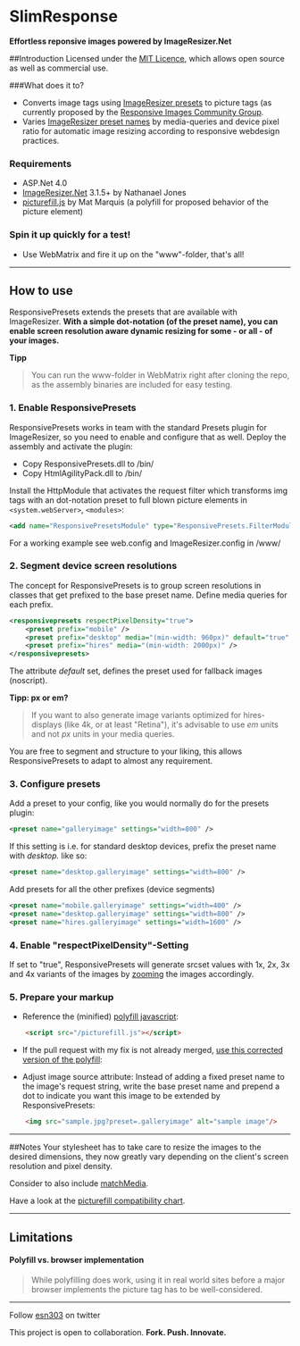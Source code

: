 # SlimResponse**Effortless reponsive images powered by ImageResizer.Net**##IntroductionLicensed under the [MIT Licence](http://www.opensource.org/licenses/mit-license.php), which allows open source as well as commercial use.###What does it to?* Converts image tags using [ImageResizer presets](http://imageresizing.net/plugins/presets) to picture tags (as currently proposed by the [Responsive Images Community Group](http://www.w3.org/community/respimg/). * Varies [ImageResizer preset names](http://imageresizing.net/plugins/presets) by media-queries and device pixel ratio for automatic image resizing according to responsive webdesign practices.### Requirements* ASP.Net 4.0* [ImageResizer.Net](www.imageresizing.net) 3.1.5+ by Nathanael Jones* [picturefill.js](https://github.com/Wilto/picturefill-proposal) by Mat Marquis (a polyfill for proposed behavior of the picture element)### Spin it up quickly for a test!* Use WebMatrix and fire it up on the "www"-folder, that's all!----## How to useResponsivePresets extends the presets that are available with ImageResizer. **With a simple dot-notation (of the preset name), you can enable screen resolution aware dynamic resizing for some - or all - of your images.****Tipp**>You can run the www-folder in WebMatrix right after cloning the repo, as the assembly binaries are included for easy testing.### 1. Enable ResponsivePresetsResponsivePresets works in team with the standard Presets plugin for ImageResizer, so you need to enable and configure that as well. Deploy the assembly and activate the plugin:* Copy ResponsivePresets.dll to /bin/* Copy HtmlAgilityPack.dll to /bin/Install the HttpModule that activates the request filter which transforms img tags with an dot-notation preset to full blown picture elements in `<system.webServer>`, `<modules>`:```xml<add name="ResponsivePresetsModule" type="ResponsivePresets.FilterModule.ActivateFilterModule, ResponsivePresets"/>```For a working example see web.config and ImageResizer.config in /www/### 2. Segment device screen resolutionsThe concept for ResponsivePresets is to group screen resolutions in classes that get prefixed to the base preset name. Define media queries for each prefix.```xml<responsivepresets respectPixelDensity="true">	<preset prefix="mobile" />	<preset prefix="desktop" media="(min-width: 960px)" default="true" />	<preset prefix="hires" media="(min-width: 2000px)" /></responsivepresets>```The attribute *default* set, defines the preset used for fallback images (noscript).**Tipp: px or em?**> If you want to also generate image variants optimized for hires-displays (like 4k, or at least "Retina"), it's advisable to use _em_ units and not _px_ units in your media queries. You are free to segment and structure to your liking, this allows ResponsivePresets to adapt to almost any requirement.### 3. Configure presetsAdd a preset to your config, like you would normally do for the presets plugin:    ```xml<preset name="galleryimage" settings="width=800" />```If this setting is i.e. for standard desktop devices, prefix the preset name with *desktop.* like so:    ```xml<preset name="desktop.galleryimage" settings="width=800" />```Add presets for all the other prefixes (device segments)    ```xml<preset name="mobile.galleryimage" settings="width=400" /><preset name="desktop.galleryimage" settings="width=800" /><preset name="hires.galleryimage" settings="width=1600" />```### 4. Enable "respectPixelDensity"-SettingIf set to "true", ResponsivePresets will generate srcset values with 1x, 2x, 3x and 4x variants of the images by [zooming](http://imageresizing.net/docs/reference) the images accordingly.### 5. Prepare your markup* Reference the (minified) [polyfill javascript](https://github.com/Wilto/picturefill-proposal):```html	<script src="/picturefill.js"></script>```* If the pull request with my fix is not already merged, [use this corrected version of the polyfill](https://github.com/Wilto/picturefill-proposal/pull/2):* Adjust image source attribute: Instead of adding a fixed preset name to the image's request string, write the base preset name and prepend a dot to indicate you want this image to be extended by ResponsivePresets:```html	<img src="sample.jpg?preset=.galleryimage" alt="sample image"/>```----##NotesYour stylesheet has to take care to resize the images to the desired dimensions, they now greatly vary depending on the client's screen resolution and pixel density.Consider to also include [matchMedia](https://github.com/paulirish/matchMedia.js/).Have a look at the [picturefill compatibility chart](https://github.com/Wilto/picturefill-proposal#support).----## Limitations#### Polyfill vs. browser implementation>While polyfilling does work, using it in real world sites before a major browser implements the picture tag has to be well-considered.----Follow [esn303](https://twitter.com/#!/esn303) on twitterThis project is open to collaboration. **Fork. Push. Innovate.**